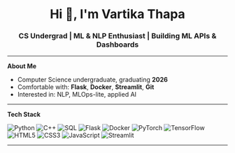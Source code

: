 <h1 align="center">Hi 👋, I'm Vartika Thapa</h1>
<h3 align="center">CS Undergrad | ML & NLP Enthusiast | Building ML APIs & Dashboards</h3>

---

**About Me**  
- Computer Science undergraduate, graduating **2026**   
- Comfortable with: **Flask**, **Docker**, **Streamlit**, **Git**  
- Interested in: NLP, MLOps-lite, applied AI  

---

**Tech Stack**

<!-- Badges with logos -->
![Python](https://img.shields.io/badge/-Python-3776AB?style=flat&logo=python&logoColor=white)
![C++](https://img.shields.io/badge/-C++-00599C?style=flat&logo=cplusplus&logoColor=white)
![SQL](https://img.shields.io/badge/-SQL-4479A1?style=flat&logo=mysql&logoColor=white)
![Flask](https://img.shields.io/badge/-Flask-000000?style=flat&logo=flask)
![Docker](https://img.shields.io/badge/-Docker-2496ED?style=flat&logo=docker&logoColor=white)
![PyTorch](https://img.shields.io/badge/-PyTorch-EE4C2C?style=flat&logo=pytorch&logoColor=white)
![TensorFlow](https://img.shields.io/badge/-TensorFlow-FF6F00?style=flat&logo=tensorflow&logoColor=white)
![HTML5](https://img.shields.io/badge/-HTML5-E34F26?style=flat&logo=html5&logoColor=white)
![CSS3](https://img.shields.io/badge/-CSS3-1572B6?style=flat&logo=css3&logoColor=white)
![JavaScript](https://img.shields.io/badge/-JavaScript-F7DF1E?style=flat&logo=javascript&logoColor=black)
![Streamlit](https://img.shields.io/badge/-Streamlit-FF4B4B?style=flat&logo=streamlit&logoColor=white)

---






